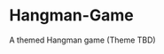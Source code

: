# Hangman-Game
A themed Hangman game (Theme TBD)


<!-- Well its not a bad start, really need to do a couple of things to get it the way i want it

- need the letters to be able to be used multiple times such as 2 identical letters in same word 

- need to get a hangman image that counts down
-similarly i need to have alimited number of guesses. right now it is unlimited 

-
also my alert button doesnt seem to be working. 
-

-

-
 -->